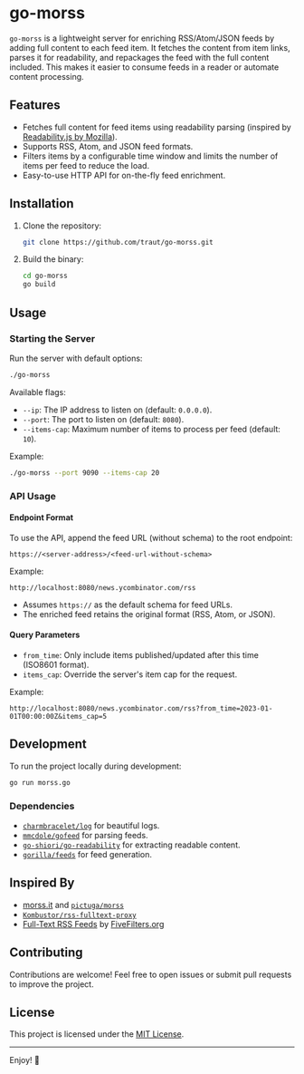 # go-morss

`go-morss` is a lightweight server for enriching RSS/Atom/JSON feeds by adding full content to each
feed item. It fetches the content from item links, parses it for readability, and repackages the
feed with the full content included. This makes it easier to consume feeds in a reader or automate
content processing.

## Features

- Fetches full content for feed items using readability parsing (inspired by [Readability.js by
  Mozilla](https://github.com/mozilla/readability)).
- Supports RSS, Atom, and JSON feed formats.
- Filters items by a configurable time window and limits the number of items per feed to reduce the
  load.
- Easy-to-use HTTP API for on-the-fly feed enrichment.

## Installation

1. Clone the repository:

   ```sh
   git clone https://github.com/traut/go-morss.git
   ```

2. Build the binary:

   ```sh
   cd go-morss
   go build
   ```

## Usage

### Starting the Server

Run the server with default options:

```sh
./go-morss
```

Available flags:
- `--ip`: The IP address to listen on (default: `0.0.0.0`).
- `--port`: The port to listen on (default: `8080`).
- `--items-cap`: Maximum number of items to process per feed (default: `10`).

Example:

```sh
./go-morss --port 9090 --items-cap 20
```

### API Usage

#### Endpoint Format

To use the API, append the feed URL (without schema) to the root endpoint:

```text
https://<server-address>/<feed-url-without-schema>
```

Example:

```text
http://localhost:8080/news.ycombinator.com/rss
```

- Assumes `https://` as the default schema for feed URLs.
- The enriched feed retains the original format (RSS, Atom, or JSON).

#### Query Parameters

- `from_time`: Only include items published/updated after this time (ISO8601 format).
- `items_cap`: Override the server's item cap for the request.

Example:

```text
http://localhost:8080/news.ycombinator.com/rss?from_time=2023-01-01T00:00:00Z&items_cap=5
```

## Development

To run the project locally during development:
```sh
go run morss.go
```

### Dependencies

- [`charmbracelet/log`](https://github.com/charmbracelet/log) for beautiful logs.
- [`mmcdole/gofeed`](https://github.com/mmcdole/gofeed) for parsing feeds.
- [`go-shiori/go-readability`](https://github.com/go-shiori/go-readability) for extracting readable content.
- [`gorilla/feeds`](https://github.com/gorilla/feeds) for feed generation.

## Inspired By

- [morss.it](https://morss.it/) and [`pictuga/morss`](https://github.com/pictuga/morss)
- [`Kombustor/rss-fulltext-proxy`](https://github.com/Kombustor/rss-fulltext-proxy)
- [Full-Text RSS Feeds](http://ftr.fivefilters.org/) by [FiveFilters.org](https://www.fivefilters.org/) 

## Contributing

Contributions are welcome! Feel free to open issues or submit pull requests to improve the project.

## License

This project is licensed under the [MIT License](LICENSE).

---

Enjoy! 🚀
